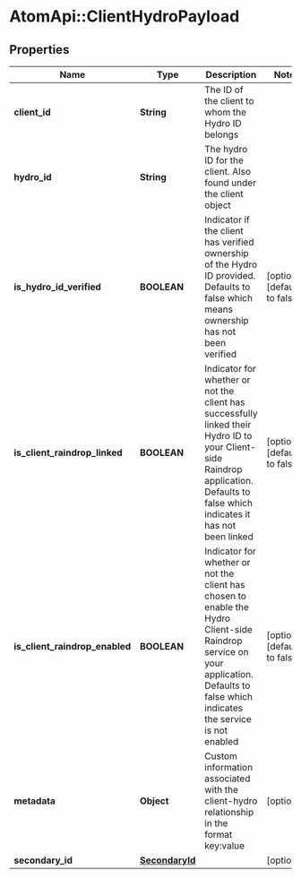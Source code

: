 # AtomApi::ClientHydroPayload

## Properties
Name | Type | Description | Notes
------------ | ------------- | ------------- | -------------
**client_id** | **String** | The ID of the client to whom the Hydro ID belongs | 
**hydro_id** | **String** | The hydro ID for the client. Also found under the client object | 
**is_hydro_id_verified** | **BOOLEAN** | Indicator if the client has verified ownership of the Hydro ID provided. Defaults to false which means ownership has not been verified | [optional] [default to false]
**is_client_raindrop_linked** | **BOOLEAN** | Indicator for whether or not the client has successfully linked their Hydro ID to your Client-side Raindrop application. Defaults to false which indicates it has not been linked | [optional] [default to false]
**is_client_raindrop_enabled** | **BOOLEAN** | Indicator for whether or not the client has chosen to enable the Hydro Client-side Raindrop service on your application. Defaults to false which indicates the service is not enabled | [optional] [default to false]
**metadata** | **Object** | Custom information associated with the client-hydro relationship in the format key:value | [optional] 
**secondary_id** | [**SecondaryId**](SecondaryId.md) |  | [optional] 


